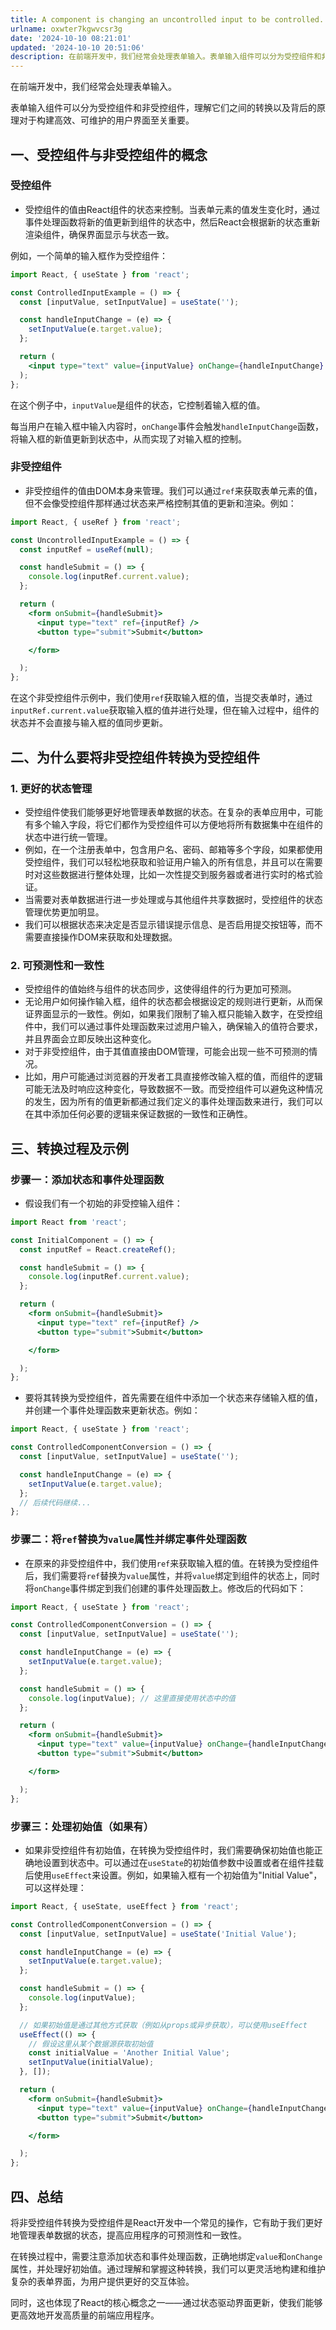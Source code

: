 ```yaml
---
title: A component is changing an uncontrolled input to be controlled.
urlname: oxwter7kgwvcsr3g
date: '2024-10-10 08:21:01'
updated: '2024-10-10 20:51:06'
description: 在前端开发中，我们经常会处理表单输入。表单输入组件可以分为受控组件和非受控组件，理解它们之间的转换以及背后的原理对于构建高效、可维护的用户界面至关重要。一、受控组件与非受控组件的概念受控组件受控组件的值由React组件的状态来控制。当表单元素的值发生变化时，通过事件处理函数将新的值更新到组件的...
---
```

在前端开发中，我们经常会处理表单输入。



表单输入组件可以分为受控组件和非受控组件，理解它们之间的转换以及背后的原理对于构建高效、可维护的用户界面至关重要。

## 一、受控组件与非受控组件的概念
### 受控组件
+ 受控组件的值由React组件的状态来控制。当表单元素的值发生变化时，通过事件处理函数将新的值更新到组件的状态中，然后React会根据新的状态重新渲染组件，确保界面显示与状态一致。



例如，一个简单的输入框作为受控组件：

```jsx
import React, { useState } from 'react';

const ControlledInputExample = () => {
  const [inputValue, setInputValue] = useState('');

  const handleInputChange = (e) => {
    setInputValue(e.target.value);
  };

  return (
    <input type="text" value={inputValue} onChange={handleInputChange} />
  );
};
```

在这个例子中，`inputValue`是组件的状态，它控制着输入框的值。



每当用户在输入框中输入内容时，`onChange`事件会触发`handleInputChange`函数，将输入框的新值更新到状态中，从而实现了对输入框的控制。

### 非受控组件
+ 非受控组件的值由DOM本身来管理。我们可以通过`ref`来获取表单元素的值，但不会像受控组件那样通过状态来严格控制其值的更新和渲染。例如：

```jsx
import React, { useRef } from 'react';

const UncontrolledInputExample = () => {
  const inputRef = useRef(null);

  const handleSubmit = () => {
    console.log(inputRef.current.value);
  };

  return (
    <form onSubmit={handleSubmit}>
      <input type="text" ref={inputRef} />
      <button type="submit">Submit</button>

    </form>

  );
};
```

在这个非受控组件示例中，我们使用`ref`获取输入框的值，当提交表单时，通过`inputRef.current.value`获取输入框的值并进行处理，但在输入过程中，组件的状态并不会直接与输入框的值同步更新。

## 二、为什么要将非受控组件转换为受控组件
### 1. 更好的状态管理
+ 受控组件使我们能够更好地管理表单数据的状态。在复杂的表单应用中，可能有多个输入字段，将它们都作为受控组件可以方便地将所有数据集中在组件的状态中进行统一管理。
+ 例如，在一个注册表单中，包含用户名、密码、邮箱等多个字段，如果都使用受控组件，我们可以轻松地获取和验证用户输入的所有信息，并且可以在需要时对这些数据进行整体处理，比如一次性提交到服务器或者进行实时的格式验证。
+ 当需要对表单数据进行进一步处理或与其他组件共享数据时，受控组件的状态管理优势更加明显。
+ 我们可以根据状态来决定是否显示错误提示信息、是否启用提交按钮等，而不需要直接操作DOM来获取和处理数据。

### 2. 可预测性和一致性
+ 受控组件的值始终与组件的状态同步，这使得组件的行为更加可预测。
+ 无论用户如何操作输入框，组件的状态都会根据设定的规则进行更新，从而保证界面显示的一致性。例如，如果我们限制了输入框只能输入数字，在受控组件中，我们可以通过事件处理函数来过滤用户输入，确保输入的值符合要求，并且界面会立即反映出这种变化。
+ 对于非受控组件，由于其值直接由DOM管理，可能会出现一些不可预测的情况。
+ 比如，用户可能通过浏览器的开发者工具直接修改输入框的值，而组件的逻辑可能无法及时响应这种变化，导致数据不一致。而受控组件可以避免这种情况的发生，因为所有的值更新都通过我们定义的事件处理函数来进行，我们可以在其中添加任何必要的逻辑来保证数据的一致性和正确性。

## 三、转换过程及示例
### 步骤一：添加状态和事件处理函数
+ 假设我们有一个初始的非受控输入组件：

```jsx
import React from 'react';

const InitialComponent = () => {
  const inputRef = React.createRef();

  const handleSubmit = () => {
    console.log(inputRef.current.value);
  };

  return (
    <form onSubmit={handleSubmit}>
      <input type="text" ref={inputRef} />
      <button type="submit">Submit</button>

    </form>

  );
};
```

+ 要将其转换为受控组件，首先需要在组件中添加一个状态来存储输入框的值，并创建一个事件处理函数来更新状态。例如：

```jsx
import React, { useState } from 'react';

const ControlledComponentConversion = () => {
  const [inputValue, setInputValue] = useState('');

  const handleInputChange = (e) => {
    setInputValue(e.target.value);
  };
  // 后续代码继续...
};
```

### 步骤二：将`ref`替换为`value`属性并绑定事件处理函数
+ 在原来的非受控组件中，我们使用`ref`来获取输入框的值。在转换为受控组件后，我们需要将`ref`替换为`value`属性，并将`value`绑定到组件的状态上，同时将`onChange`事件绑定到我们创建的事件处理函数上。修改后的代码如下：

```jsx
import React, { useState } from 'react';

const ControlledComponentConversion = () => {
  const [inputValue, setInputValue] = useState('');

  const handleInputChange = (e) => {
    setInputValue(e.target.value);
  };

  const handleSubmit = () => {
    console.log(inputValue); // 这里直接使用状态中的值
  };

  return (
    <form onSubmit={handleSubmit}>
      <input type="text" value={inputValue} onChange={handleInputChange} />
      <button type="submit">Submit</button>

    </form>

  );
};
```

### 步骤三：处理初始值（如果有）
+ 如果非受控组件有初始值，在转换为受控组件时，我们需要确保初始值也能正确地设置到状态中。可以通过在`useState`的初始值参数中设置或者在组件挂载后使用`useEffect`来设置。例如，如果输入框有一个初始值为"Initial Value"，可以这样处理：

```jsx
import React, { useState, useEffect } from 'react';

const ControlledComponentConversion = () => {
  const [inputValue, setInputValue] = useState('Initial Value');

  const handleInputChange = (e) => {
    setInputValue(e.target.value);
  };

  const handleSubmit = () => {
    console.log(inputValue);
  };

  // 如果初始值是通过其他方式获取（例如从props或异步获取），可以使用useEffect
  useEffect(() => {
    // 假设这里从某个数据源获取初始值
    const initialValue = 'Another Initial Value';
    setInputValue(initialValue);
  }, []);

  return (
    <form onSubmit={handleSubmit}>
      <input type="text" value={inputValue} onChange={handleInputChange} />
      <button type="submit">Submit</button>

    </form>

  );
};
```

## 四、总结
将非受控组件转换为受控组件是React开发中一个常见的操作，它有助于我们更好地管理表单数据的状态，提高应用程序的可预测性和一致性。



在转换过程中，需要注意添加状态和事件处理函数，正确地绑定`value`和`onChange`属性，并处理好初始值。通过理解和掌握这种转换，我们可以更灵活地构建和维护复杂的表单界面，为用户提供更好的交互体验。



同时，这也体现了React的核心概念之一——通过状态驱动界面更新，使我们能够更高效地开发高质量的前端应用程序。


